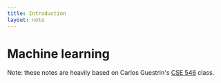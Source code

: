 ```yaml
---
title: Introduction
layout: note
---
```


# Machine learning

Note: these notes are heavily based on Carlos Guestrin's [CSE 546](http://courses.cs.washington.edu/courses/cse546/13au/) class.
